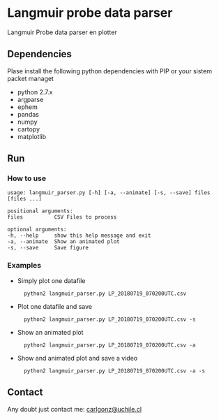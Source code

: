 # Langmuir probe data parser
Langmuir Probe data parser en plotter

## Dependencies 

Plase install the following python dependencies with PIP or your sistem packet managet
- python 2.7.x
- argparse
- ephem
- pandas
- numpy
- cartopy
- matplotlib

## Run

### How to use

    usage: langmuir_parser.py [-h] [-a, --animate] [-s, --save] files [files ...]

    positional arguments:
    files          CSV Files to process

    optional arguments:
    -h, --help     show this help message and exit
    -a, --animate  Show an animated plot
    -s, --save     Save figure

### Examples

- Simply plot one datafile

        python2 langmuir_parser.py LP_20180719_070200UTC.csv
    
- Plot one datafile and save
    
        python2 langmuir_parser.py LP_20180719_070200UTC.csv -s
    
- Show an animated plot

        python2 langmuir_parser.py LP_20180719_070200UTC.csv -a
    
- Show and animated plot and save a video

        python2 langmuir_parser.py LP_20180719_070200UTC.csv -a -s
    
## Contact

Any doubt just contact me: carlgonz@uchile.cl

    
